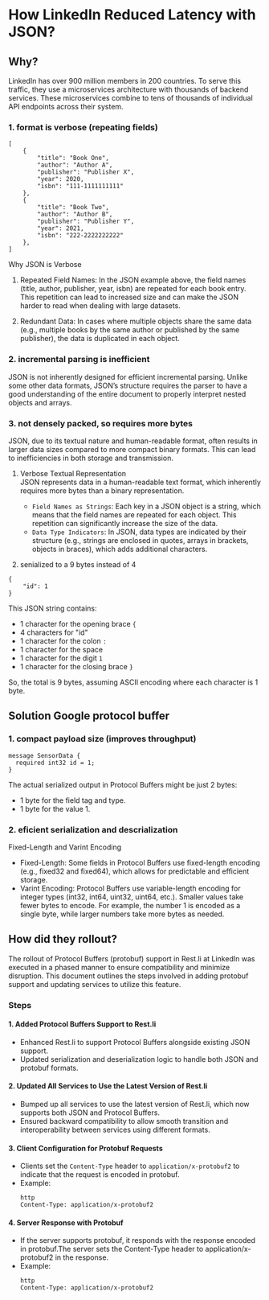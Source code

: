 # How LinkedIn Reduced Latency with JSON?

## Why?
LinkedIn has over 900 million members in 200 countries. To serve this traffic, they use a microservices architecture with thousands of backend services. These microservices combine to tens of thousands of individual API endpoints across their system.
### 1. format is verbose (repeating fields)
```
[
    {
        "title": "Book One",
        "author": "Author A",
        "publisher": "Publisher X",
        "year": 2020,
        "isbn": "111-1111111111"
    },
    {
        "title": "Book Two",
        "author": "Author B",
        "publisher": "Publisher Y",
        "year": 2021,
        "isbn": "222-2222222222"
    },
]
```
Why JSON is Verbose
1. Repeated Field Names: In the JSON example above, the field names (title, author, publisher, year, isbn) are repeated for each book entry. This repetition can lead to increased size and can make the JSON harder to read when dealing with large datasets.

2. Redundant Data: In cases where multiple objects share the same data (e.g., multiple books by the same author or published by the same publisher), the data is duplicated in each object.

   
### 2. incremental parsing is inefficient
JSON is not inherently designed for efficient incremental parsing. Unlike some other data formats, JSON’s structure requires the parser to have a good understanding of the entire document to properly interpret nested objects and arrays.

### 3. not densely packed, so requires more bytes 
JSON, due to its textual nature and human-readable format, often results in larger data sizes compared to more compact binary formats. This can lead to inefficiencies in both storage and transmission.

1. Verbose Textual Representation<br/>
JSON represents data in a human-readable text format, which inherently requires more bytes than a binary representation.

     - `Field Names as Strings`: Each key in a JSON object is a string, which means that the field names are repeated for each object. This repetition can significantly increase the size of the data.
    - `Data Type Indicators`: In JSON, data types are indicated by their structure (e.g., strings are enclosed in quotes, arrays in brackets, objects in braces), which adds additional characters.

2. senialized to a 9 bytes instead of 4<br>
```
{
    "id": 1
}
```
This JSON string contains:

  - 1 character for the opening brace `{`
  - 4 characters for "id"
  - 1 character for the colon `:`
  - 1 character for the space
  - 1 character for the digit `1`
  - 1 character for the closing brace `}`
    
So, the total is 9 bytes, assuming ASCII encoding where each character is 1 byte.

## Solution Google protocol buffer
### 1. compact payload size (improves throughput)
```
message SensorData {
  required int32 id = 1;
}
```
The actual serialized output in Protocol Buffers might be just 2 bytes:

  - 1 byte for the field tag and type.
  - 1 byte for the value 1.

### 2. eficient serialization and descrialization
Fixed-Length and Varint Encoding
  - Fixed-Length: Some fields in Protocol Buffers use fixed-length encoding (e.g., fixed32 and fixed64), which allows for predictable and efficient storage.
  - Varint Encoding: Protocol Buffers use variable-length encoding for integer types (int32, int64, uint32, uint64, etc.). Smaller values take fewer bytes to encode. For example, the number 1 is encoded as a single byte, while larger numbers take more bytes as needed.

## How did they rollout?

The rollout of Protocol Buffers (protobuf) support in Rest.li at LinkedIn was executed in a phased manner to ensure compatibility and minimize disruption. This document outlines the steps involved in adding protobuf support and updating services to utilize this feature.

### Steps

#### 1. Added Protocol Buffers Support to Rest.li
- Enhanced Rest.li to support Protocol Buffers alongside existing JSON support.
- Updated serialization and deserialization logic to handle both JSON and protobuf formats.

#### 2. Updated All Services to Use the Latest Version of Rest.li
- Bumped up all services to use the latest version of Rest.li, which now supports both JSON and Protocol Buffers.
- Ensured backward compatibility to allow smooth transition and interoperability between services using different formats.

#### 3. Client Configuration for Protobuf Requests
- Clients set the `Content-Type` header to `application/x-protobuf2` to indicate that the request is encoded in protobuf.
- Example:
  ```
  http
  Content-Type: application/x-protobuf2
  ```
 #### 4. Server Response with Protobuf
- If the server supports protobuf, it responds with the response encoded in protobuf.The server sets the Content-Type header to application/x-protobuf2 in the response.
- Example:
  ```
  http
  Content-Type: application/x-protobuf2
  ```

